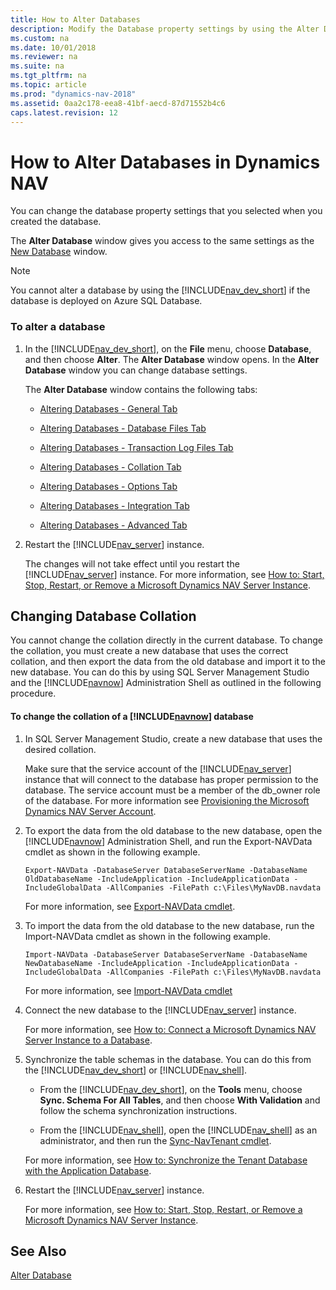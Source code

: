 ```yaml
---
title: How to Alter Databases
description: Modify the Database property settings by using the Alter Database window, which gives you access to the same settings as the New Database window.
ms.custom: na
ms.date: 10/01/2018
ms.reviewer: na
ms.suite: na
ms.tgt_pltfrm: na
ms.topic: article
ms.prod: "dynamics-nav-2018"
ms.assetid: 0aa2c178-eea8-41bf-aecd-87d71552b4c6
caps.latest.revision: 12
---
```

# How to Alter Databases in Dynamics NAV
You can change the database property settings that you selected when you created the database.  

 The **Alter Database** window gives you access to the same settings as the [New Database](uiref/-$-S_2338-New-Database-$-.md) window.  

> [!NOTE]  
>  You cannot alter a database by using the [!INCLUDE[nav_dev_short](includes/nav_dev_short_md.md)] if the database is deployed on Azure SQL Database.  

### To alter a database  

1.  In the [!INCLUDE[nav_dev_short](includes/nav_dev_short_md.md)], on the **File** menu, choose **Database**, and then choose **Alter**. The **Alter Database** window opens. In the **Alter Database** window you can change database settings.  

     The **Alter Database** window contains the following tabs:  

    -   [Altering Databases - General Tab](Altering-Databases---General-Tab.md)  

    -   [Altering Databases - Database Files Tab](Altering-Databases---Database-Files-Tab.md)  

    -   [Altering Databases - Transaction Log Files Tab](Altering-Databases---Transaction-Log-Files-Tab.md)  

    -   [Altering Databases - Collation Tab](Altering-Databases---Collation-Tab.md)  

    -   [Altering Databases - Options Tab](Altering-Databases---Options-Tab.md)  

    -   [Altering Databases - Integration Tab](Altering-Databases---Integration-Tab.md)  

    -   [Altering Databases - Advanced Tab](Altering-Databases---Advanced-Tab.md)  

2.  Restart the [!INCLUDE[nav_server](includes/nav_server_md.md)] instance.  

     The changes will not take effect until you restart the [!INCLUDE[nav_server](includes/nav_server_md.md)] instance. For more information, see [How to: Start, Stop, Restart, or Remove a Microsoft Dynamics NAV Server Instance](How-to--Start--Stop--Restart--or-Remove-a-Microsoft-Dynamics-NAV-Server-Instance.md).  

## Changing Database Collation  
 You cannot change the collation directly in the current database. To change the collation, you must create a new database that uses the correct collation, and then export the data from the old database and import it to the new database. You can do this by using SQL Server Management Studio and the [!INCLUDE[navnow](includes/navnow_md.md)] Administration Shell as outlined in the following procedure.  

#### To change the collation of a [!INCLUDE[navnow](includes/navnow_md.md)] database  

1.  In SQL Server Management Studio, create a new database that uses the desired collation.  

     Make sure that the service account of the [!INCLUDE[nav_server](includes/nav_server_md.md)] instance that will connect to the database has proper permission to the database. The service account must be a member of the db\_owner role of the database. For more information see [Provisioning the Microsoft Dynamics NAV Server Account](Provisioning-the-Microsoft-Dynamics-NAV-Server-Account.md).  

2.  To export the data from the old database to the new database, open the [!INCLUDE[navnow](includes/navnow_md.md)] Administration Shell, and run the Export-NAVData cmdlet as shown in the following example.  

    ```  
    Export-NAVData -DatabaseServer DatabaseServerName -DatabaseName OldDatabaseName -IncludeApplication -IncludeApplicationData -IncludeGlobalData -AllCompanies -FilePath c:\Files\MyNavDB.navdata  
    ```  

     For more information, see [Export-NAVData cmdlet](https://go.microsoft.com/fwlink/?LinkID=401400).  

3.  To import the data from the old database to the new database, run the Import-NAVData cmdlet as shown in the following example.  

    ```  
    Import-NAVData -DatabaseServer DatabaseServerName -DatabaseName NewDatabaseName -IncludeApplication -IncludeApplicationData -IncludeGlobalData -AllCompanies -FilePath c:\Files\MyNavDB.navdata  

    ```  

     For more information, see [Import-NAVData cmdlet](https://go.microsoft.com/fwlink/?LinkID=401402)  

4.  Connect the new database to the [!INCLUDE[nav_server](includes/nav_server_md.md)] instance.  

     For more information, see [How to: Connect a Microsoft Dynamics NAV Server Instance to a Database](How-to--Connect-a-Microsoft-Dynamics-NAV-Server-Instance-to-a-Database.md).  

5.  Synchronize the table schemas in the database. You can do this from the [!INCLUDE[nav_dev_short](includes/nav_dev_short_md.md)] or [!INCLUDE[nav_shell](includes/nav_shell_md.md)].  

    -   From the [!INCLUDE[nav_dev_short](includes/nav_dev_short_md.md)], on the **Tools** menu, choose **Sync. Schema For All Tables**, and then choose **With Validation** and follow the schema synchronization instructions.  

    -   From the [!INCLUDE[nav_shell](includes/nav_shell_md.md)], open the [!INCLUDE[nav_shell](includes/nav_shell_md.md)] as an administrator, and then run the [Sync-NavTenant cmdlet](https://go.microsoft.com/fwlink/?LinkID=401399).

    For more information, see [How to: Synchronize the Tenant Database with the Application Database](How-to--Synchronize-the-Tenant-Database-with-the-Application-Database.md).  

6.  Restart the [!INCLUDE[nav_server](includes/nav_server_md.md)] instance.  

     For more information, see [How to: Start, Stop, Restart, or Remove a Microsoft Dynamics NAV Server Instance](How-to--Start--Stop--Restart--or-Remove-a-Microsoft-Dynamics-NAV-Server-Instance.md).  

## See Also  
 [Alter Database](uiref/-$-S_2339-Alter-Database-$-.md)
